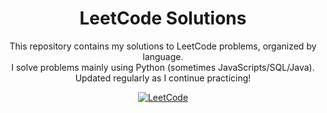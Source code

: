 <h1 align="center">LeetCode Solutions</h1>

<p align="center">
  This repository contains my solutions to LeetCode problems, organized by language.<br>
  I solve problems mainly using Python (sometimes JavaScripts/SQL/Java).<br>
  Updated regularly as I continue practicing!
</p>

<p align="center">
  <a href="https://leetcode.com/u/munalpoudel/">
    <img src="https://img.shields.io/badge/LeetCode-000000?style=for-the-badge&logo=leetcode&logoColor=orange" alt="LeetCode">
  </a>
</p>
